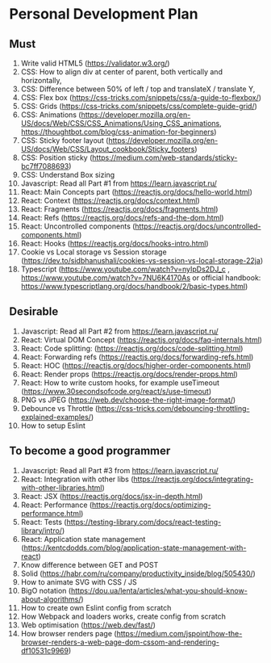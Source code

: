 # Personal Development Plan

## Must

1. Write valid HTML5 (https://validator.w3.org/)
2. CSS: How to align div at center of parent, both vertically and horizontally, 
3. CSS: Difference between 50% of left / top and translateX / translate Y, 
4. CSS: Flex box (https://css-tricks.com/snippets/css/a-guide-to-flexbox/)
5. CSS: Grids (https://css-tricks.com/snippets/css/complete-guide-grid/)
6. CSS: Animations (https://developer.mozilla.org/en-US/docs/Web/CSS/CSS_Animations/Using_CSS_animations, https://thoughtbot.com/blog/css-animation-for-beginners)
7. CSS: Sticky footer layout (https://developer.mozilla.org/en-US/docs/Web/CSS/Layout_cookbook/Sticky_footers)
8. CSS: Position sticky (https://medium.com/web-standards/sticky-bc7ff7088693)
9. CSS: Understand Box sizing
10. Javascript: Read all Part #1 from https://learn.javascript.ru/
11. React: Main Concepts part (https://reactjs.org/docs/hello-world.html)
12. React: Context (https://reactjs.org/docs/context.html)
13. React: Fragments (https://reactjs.org/docs/fragments.html)
14. React: Refs (https://reactjs.org/docs/refs-and-the-dom.html)
15. React: Uncontrolled components (https://reactjs.org/docs/uncontrolled-components.html)
16. React: Hooks (https://reactjs.org/docs/hooks-intro.html)
17. Cookie vs Local storage vs Session storage (https://dev.to/sidbhanushali/cookies-vs-session-vs-local-storage-22ja)
18. Typescript (https://www.youtube.com/watch?v=nyIpDs2DJ_c , https://www.youtube.com/watch?v=7NU6K4170As or official handbook: https://www.typescriptlang.org/docs/handbook/2/basic-types.html)

## Desirable

1. Javascript: Read all Part #2 from https://learn.javascript.ru/
2. React: Virtual DOM Concept (https://reactjs.org/docs/faq-internals.html)
3. React: Code splitting: (https://reactjs.org/docs/code-splitting.html)
4. React: Forwarding refs (https://reactjs.org/docs/forwarding-refs.html)
5. React: HOC (https://reactjs.org/docs/higher-order-components.html)
6. React: Render props (https://reactjs.org/docs/render-props.html)
7. React: How to write custom hooks, for example useTimeout (https://www.30secondsofcode.org/react/s/use-timeout)
8. PNG vs JPEG (https://web.dev/choose-the-right-image-format/)
9. Debounce vs Throttle (https://css-tricks.com/debouncing-throttling-explained-examples/)
10. How to setup Eslint

## To become a good programmer

1. Javascript: Read all Part #3 from https://learn.javascript.ru/
2. React: Integration with other libs (https://reactjs.org/docs/integrating-with-other-libraries.html)
3. React: JSX (https://reactjs.org/docs/jsx-in-depth.html)
4. React: Performance (https://reactjs.org/docs/optimizing-performance.html)
5. React: Tests (https://testing-library.com/docs/react-testing-library/intro/)
6. React: Application state management (https://kentcdodds.com/blog/application-state-management-with-react)
7. Know difference between GET and POST
8. Solid (https://habr.com/ru/company/productivity_inside/blog/505430/)
9. How to animate SVG with CSS / JS
10. BigO notation (https://dou.ua/lenta/articles/what-you-should-know-about-algorithms/)
11. How to create own Eslint config from scratch
12. How Webpack and loaders works, create config from scratch
13. Web optimisation (https://web.dev/fast/)
14. How browser renders page (https://medium.com/jspoint/how-the-browser-renders-a-web-page-dom-cssom-and-rendering-df10531c9969)
